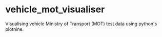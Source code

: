 # vehicle_mot_visualiser
Visualising vehicle Ministry of Transport (MOT) test data using python's plotnine.
